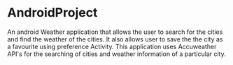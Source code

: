 # AndroidProject
An android Weather application that allows the user to search for the cities and find the weather of the cities. 
It also allows user to save the the city as a favourite using preference Activity. 
This application uses Accuweather API's for the searching of cities and weather information of a particular city. 
